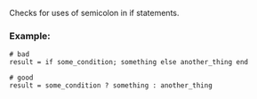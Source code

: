 Checks for uses of semicolon in if statements.

### Example:

    # bad
    result = if some_condition; something else another_thing end

    # good
    result = some_condition ? something : another_thing
